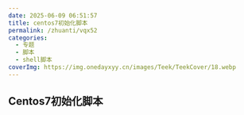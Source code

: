 ```yaml
---
date: 2025-06-09 06:51:57
title: centos7初始化脚本
permalink: /zhuanti/vqx52
categories:
  - 专题
  - 脚本
  - shell脚本
coverImg: https://img.onedayxyy.cn/images/Teek/TeekCover/18.webp
---
```

## Centos7初始化脚本

